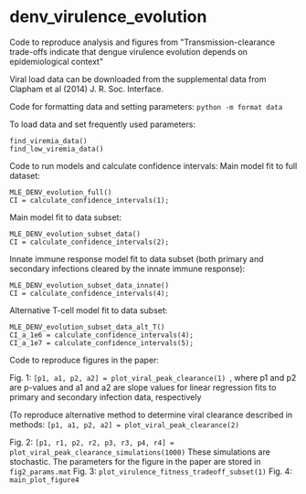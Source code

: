 # denv_virulence_evolution
Code to reproduce analysis and figures from  "Transmission-clearance trade-offs indicate that dengue virulence evolution depends on epidemiological context"

Viral load data can be downloaded from the supplemental data from Clapham et al (2014) J. R. Soc. Interface. 

Code for formatting data and setting parameters: 
```python -m format data```

To load data and set frequently used parameters: 
```
find_viremia_data()
find_low_viremia_data()
```

Code to run models and calculate confidence intervals: 
Main model fit to full dataset:
```
MLE_DENV_evolution_full()
CI = calculate_confidence_intervals(1); 
```

Main model fit to data subset:
```
MLE_DENV_evolution_subset_data()
CI = calculate_confidence_intervals(2); 
```

Innate immune response model fit to data subset (both primary and secondary infections cleared by the innate immune response): 
```
MLE_DENV_evolution_subset_data_innate()
CI = calculate_confidence_intervals(4); 
```

Alternative T-cell model fit to data subset:
```
MLE_DENV_evolution_subset_data_alt_T()
CI_a_1e6 = calculate_confidence_intervals(4); 
CI_a_1e7 = calculate_confidence_intervals(5);
```

Code to reproduce figures in the paper:

Fig. 1: ```[p1, a1, p2, a2] = plot_viral_peak_clearance(1) ```, where p1 and p2 are p-values and a1 and a2 are slope values for linear regression fits to primary and secondary infection data, respectively

(To reproduce alternative method to determine viral clearance described in methods: ```[p1, a1, p2, a2] = plot_viral_peak_clearance(2) ```

Fig. 2: ```[p1, r1, p2, r2, p3, r3, p4, r4] = plot_viral_peak_clearance_simulations(1000)```
These simulations are stochastic. The parameters for the figure in the paper are stored in ```fig2_params.mat```
Fig. 3: ```plot_virulence_fitness_tradeoff_subset(1)```
Fig. 4: ```main_plot_figure4```
